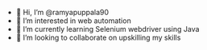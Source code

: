 - 👋 Hi, I’m @ramyapuppala90
- 👀 I’m interested in web automation 
- 🌱 I’m currently learning Selenium webdriver using Java 
- 💞️ I’m looking to collaborate on upskilling my skills


<!---
ramyapuppala90/ramyapuppala90 is a ✨ special ✨ repository because its `README.md` (this file) appears on your GitHub profile.
You can click the Preview link to take a look at your changes.
--->

